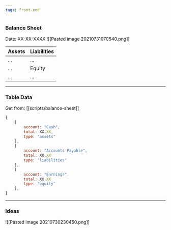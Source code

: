 ```yaml
---
tags: front-end
---
```


### Balance Sheet
Date: XX-XX-XXXX
![[Pasted image 20210731070540.png]]


Assets | Liabilities
--- | ---
 ... | ...
 ... | Equity
  ... | ...

---
### Table Data
Get from: [[scripts/balance-sheet]]

```js
{
	[
		account: "Cash",
		total: XX.XX,
		type: "assets"
	],
	[
		account: "Accounts Payable",
		total: XX.XX
		type: "liabilities"
	],
	[
		account: "Earnings",
		total: XX.XX
		type: "equity"
	],
}
```

---
### Ideas
![[Pasted image 20210730230450.png]]
